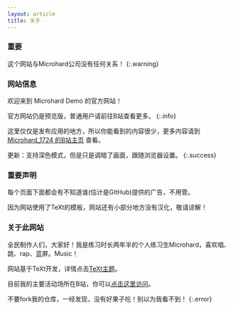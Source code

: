 ```yaml
---
layout: article
title: 关于
---
```


### 重要

这个网站与Microhard公司没有任何关系！
{:.warning}

### 网站信息

欢迎来到 Microhard Demo 的官方网站！

官方网站仍是预览版，普通用户请前往B站查看更多。
{:.info}

这里仅仅是发布应用的地方，所以你能看到的内容很少，更多内容请到 [Microhard_1724 的B站主页](https://space.bilibili.com/1684665013) 查看。

更新：支持深色模式，但是只是调暗了画面，跟随浏览器设置。
{:.success}

### 重要声明

每个页面下面都会有不知道谁(估计是GitHub)提供的广告，不用管。

因为网站使用了TeXt的模板，网站还有小部分地方没有汉化，敬请谅解！

### 关于此网站

全民制作人们，大家好！我是练习时长两年半的个人练习生Microhard，喜欢唱、跳、rap、蓝屏。Music！

网站基于TeXt开发，详情点击[TeXt主题](https://kitian616.github.io/jekyll-TeXt-theme/test/)。

目前我的主要活动场所在B站，你可以[点击这里访问](https://space.bilibili.com/1684665013)。

不要fork我的仓库，一经发现，没有好果子吃！别以为我看不到！
{:.error}
